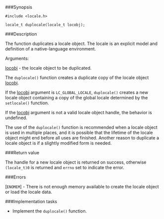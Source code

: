 ###Synopsis

`#include <locale.h>`

`locale_t duplocale(locale_t locobj);`

###Description

The function duplicates a locale object. The locale is an explicit model and definition of a native-language environment. 

Arguments:
    
<u>locobj</u> - the locale object to be duplicated.

The `duplocale()` function creates a duplicate copy of the locale object <u>locobj</u>.

If the <u>locobj</u> argument is `LC_GLOBAL_LOCALE`, `duplocale()` creates a new locale object containing a copy of the global locale determined by the `setlocale()` function.

If the <u>locobj</u> argument is not a valid locale object handle, the behavior is undefined.

The use of the `duplocale()` function is recommended when a locale object is used in multiple places, and it is possible that the lifetime of the locale object might end before all uses are finished. Another reason to duplicate a locale object is if a slightly modified form is needed.

###Return value

The handle for a new locale object is returned on success, otherwise `(locale_t)0` is returned and `errno` set to indicate the error.

###Errors

[`ENOMEM`] - There is not enough memory available to create the locale object or load the locale data.

###Implementation tasks

* Implement the `duplocale()` function.